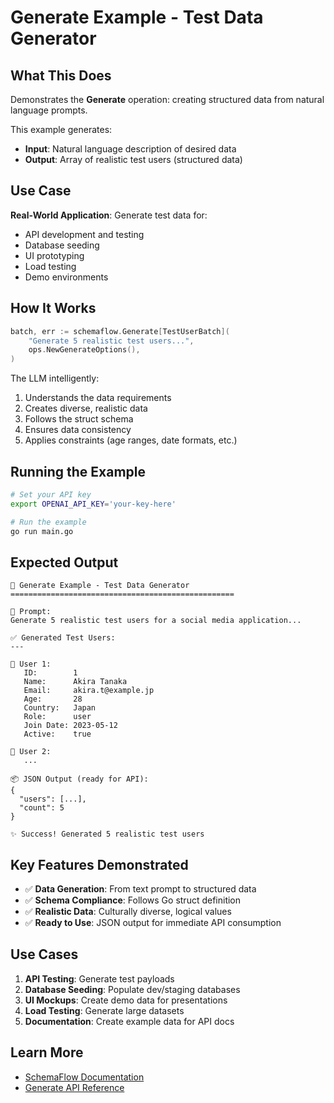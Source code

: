 # Generate Example - Test Data Generator

## What This Does

Demonstrates the **Generate** operation: creating structured data from natural language prompts.

This example generates:
- **Input**: Natural language description of desired data
- **Output**: Array of realistic test users (structured data)

## Use Case

**Real-World Application**: Generate test data for:
- API development and testing
- Database seeding
- UI prototyping
- Load testing
- Demo environments

## How It Works

```go
batch, err := schemaflow.Generate[TestUserBatch](
    "Generate 5 realistic test users...",
    ops.NewGenerateOptions(),
)
```

The LLM intelligently:
1. Understands the data requirements
2. Creates diverse, realistic data
3. Follows the struct schema
4. Ensures data consistency
5. Applies constraints (age ranges, date formats, etc.)

## Running the Example

```bash
# Set your API key
export OPENAI_API_KEY='your-key-here'

# Run the example
go run main.go
```

## Expected Output

```
🧪 Generate Example - Test Data Generator
==================================================

📝 Prompt:
Generate 5 realistic test users for a social media application...

✅ Generated Test Users:
---

👤 User 1:
   ID:        1
   Name:      Akira Tanaka
   Email:     akira.t@example.jp
   Age:       28
   Country:   Japan
   Role:      user
   Join Date: 2023-05-12
   Active:    true

👤 User 2:
   ...

📦 JSON Output (ready for API):
{
  "users": [...],
  "count": 5
}

✨ Success! Generated 5 realistic test users
```

## Key Features Demonstrated

- ✅ **Data Generation**: From text prompt to structured data
- ✅ **Schema Compliance**: Follows Go struct definition
- ✅ **Realistic Data**: Culturally diverse, logical values
- ✅ **Ready to Use**: JSON output for immediate API consumption

## Use Cases

1. **API Testing**: Generate test payloads
2. **Database Seeding**: Populate dev/staging databases
3. **UI Mockups**: Create demo data for presentations
4. **Load Testing**: Generate large datasets
5. **Documentation**: Create example data for API docs

## Learn More

- [SchemaFlow Documentation](../../README.md)
- [Generate API Reference](../../docs/reference/API.md#generate)
